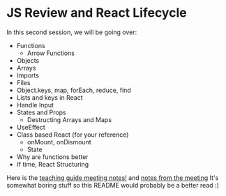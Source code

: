 # JS Review and React Lifecycle
In this second session, we will be going over:
- Functions
   - Arrow Functions
- Objects
- Arrays
- Imports
- Files
- Object.keys, map, forEach, reduce, find
- Lists and keys in React
- Handle Input
- States and Props
   - Destructing Arrays and Maps
- UseEffect 
- Class based React (for your reference)
   - onMount, onDismount
   - State
- Why are functions better
- If time, React Structuring

Here is the [teaching guide meeting notes!](https://docs.google.com/document/d/1_Efs2RPFctR7pvc9H0FKwW392MyOPerVHyPsx84sxEU/edit?usp=sharing) and [notes from the meeting](https://docs.google.com/document/d/1DR_JB2zUS0Sb1Cdx_q1r5LZbHlfJQtmBTpBUMbZ6Vdk/edit?usp=sharing) It's somewhat boring stuff so this README would probably be a better read :)